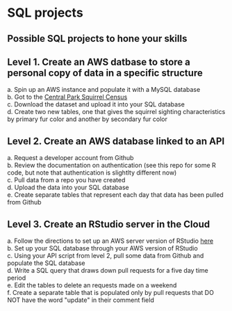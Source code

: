 # SQL projects
## Possible SQL projects to hone your skills

## Level 1. Create an AWS datbase to store a personal copy of data in a specific structure

a. Spin up an AWS instance and populate it with a MySQL database  
b. Got to the [Central Park Squirrel Census](https://data.cityofnewyork.us/Environment/2018-Central-Park-Squirrel-Census-Squirrel-Data/vfnx-vebw)  
c. Download the dataset and upload it into your SQL database  
d. Create two new tables, one that gives the squirrel sighting characteristics by primary fur color and another by secondary fur color  

## Level 2. Create an AWS database linked to an API

a. Request a developer account from Github  
b. Review the documentation on authentication (see this repo for some R code, but note that authentication is slightlty different now)  
c. Pull data from a repo you have created  
d. Upload the data into your SQL database  
e. Create separate tables that represent each day that data has been pulled from Github  

## Level 3. Create an RStudio server in the Cloud
a. Follow the directions to set up an AWS server version of RStudio [here](https://github.com/feature-engineering-studio/aws-setup)  
b. Set up your SQL database through your AWS version of RStudio  
c. Using your API script from level 2, pull some data from Github and populate the SQL database  
d. Write a SQL query that draws down pull requests for a five day time period  
e. Edit the tables to delete an requests made on a weekend  
f. Create a separate table that is populated only by pull requests that DO NOT have the word "update" in their comment field  
